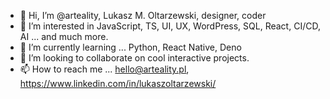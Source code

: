 - 👋 Hi, I’m @arteality, Lukasz M. Oltarzewski, designer, coder
- 👀 I’m interested in JavaScript, TS, UI, UX, WordPress, SQL, React, CI/CD, AI ... and much more.
- 🌱 I’m currently learning ... Python, React Native, Deno
- 💞️ I’m looking to collaborate on cool interactive projects.
- 📫 How to reach me ... hello@arteality.pl, https://www.linkedin.com/in/lukaszoltarzewski/ 

<!---
arteality/arteality is a ✨ special ✨ repository because its `README.md` (this file) appears on your GitHub profile.
You can click the Preview link to take a look at your changes.
--->
